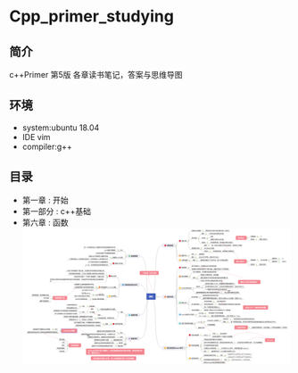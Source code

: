 # Cpp_primer_studying 

简介
----
c++Primer 第5版 各章读书笔记，答案与思维导图

环境
----
- system:ubuntu 18.04 
- IDE vim 
- compiler:g++

目录
----
- 第一章 : 开始 
- 第一部分 : c++基础
 - 第六章 : 函数 
![Image text](https://raw.githubusercontent.com/chengchuanxiang/Cpp_primer_studying/main/png/chapter6_函数.png)
